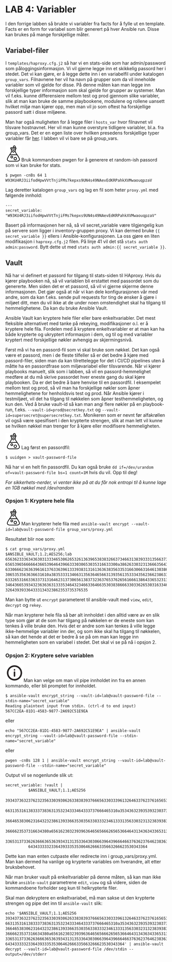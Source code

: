 # LAB 4: Variabler
I den forrige labben så brukte vi variabler fra facts for å fylle ut en template. Facts er en form for variabel som blir generert på hver Ansible run. Disse kan brukes på mange forskjellige måter.

## Variabel-filer
I ```templates/haproxy.cfg.j2``` så har vi en stats-side som har admin/password som påloggingsinformasjon. Vi vil gjerne legge inn et skikkelig passord her i stedet. Det vi kan gjøre, er å legge dette inn i en variabelfil under katalogen ```group_vars```. Filnavnene her vil ha navn på grupper som da vil inneholde variabler som vil gjelde for disse. På denne måten kan man legge inn forskjellige typer informasjon som skal gjelde for grupper av systemer. Man vil f.eks. kunne differensiere mellom test og prod gjennom slike variabler, slik at man kan bruke de samme playbookene, modulene og rollene uansett hvilket miljø man kjører opp, men man vil jo som oftest ha forskjellige passord satt i disse miljøene.

Man har også muligheten for å legge filer i ```hosts_var``` hvor filnavnet vil tilsvare hostnavnet. Her vil man kunne overstyre tidligere variabler, bl.a. fra group_vars. Det er en egen liste over hvilken presedens forskjellige typer variabler får [her](https://docs.ansible.com/ansible/latest/user_guide/playbooks_variables.html#variable-precedence-where-should-i-put-a-variable). I labben vil vi bare se på group_vars.

![oppgave](lab/image/task.png)Bruk kommandoen pwgen for å generere et random-ish passord som vi kan bruke for stats.

```
$ pwgen -cnBs 64 1
W93KU4RJ3iifodHpwVVtTnjiFMs7kepxs9UN4s49NAevEdKRPahkXVMwaouqpzaV
```

Lag deretter katalogen ```group_vars``` og lag en fil som heter ```proxy.yml``` med følgende innhold:

```
---
secret_variable: "W93KU4RJ3iifodHpwVVtTnjiFMs7kepxs9UN4s49NAevEdKRPahkXVMwaouqpzaV"
```

Basert på informasjonen her nå, så vil secret_variable være tilgjengelig kun på servere som ligger i inventory-gruppen proxy. Vi kan dermed bruke ```{{ secret_variable }}``` ellers i Ansible-konfigurasjonen. La oss gjøre en liten modifikasjon i ```haproxy.cfg.j2``` filen. På linje 41 vil det stå ```stats auth admin:password```. Bytt dette ut med ```stats auth admin:{{ secret_variable }}```.

## Vault
Nå har vi definert et passord for tilgang til stats-siden til HAproxy. Hvis du kjører playbooken nå, så vil variablen bli erstattet med passordet som du genererte. Men siden det er et passord, så vil vi gjerne skjerme denne informasjonen. Det gjør også at når vi kan dele konfigurasjonen vår med andre, som da kan f.eks. sende pull requests for ting de ønsker å gjøre i miljøet ditt, men du vil ikke at de under noen omstendighet skal ha tilgang til hemmelighetene. Da kan du bruke Ansible Vault.

Ansible Vault kan kryptere hele filer eller bare enkeltvariabler. Det mest fleksible alternativet med tanke på rekeying, modifikasjoner o.l. er å kryptere hele fila. Fordelen med å kryptere enkeltvariabler er at man kan ha både krypterte og ukryptert informasjon i dem, og til og med variabler kryptert med forskjellige nøkler avhengig av skjermingsnivå.

Først må vi ha en passord-fil som vi skal bruke som nøkkel. Det kan også være et passord, men i de fleste tilfeller så er det bedre å kjøre med passord-filer, siden man da kan tilrettelegge for det i CI/CD pipelines uten å måtte ha en passordfrase som miljøvariabel eller tilsvarende. Når vi kjører playbooks manuelt, slik som i labben, så vil en passord-hemmelighet medføre at du må skrive passordet hver eneste gang du skal kjøre playbooken. Da er det bedre å bare henvise til en passordfil. I eksempelet mellom test og prod, så vil man ha forskjellige nøkler som åpner hemmelighetene for henholdsvis test og prod. Når Ansible kjører i testmiljøet, vil det ha tilgang til nøkkelen som åpner testhemmeligheten, og kun den. Ved å bruke vault-id så kan man angi flere nøkler på en playbook-run, f.eks. `--vault-id=prod@secretkey.txt` og `--vault-id=supersecret@supersecretkey.txt`. Monikeren som er nevnt før alfakrøllen vil også være spesifisert i den krypterte strengen, slik at man lett vil kunne se hvilken nøkkel man trenger for å kjøre eller modifisere hemmeligheten.

![oppgave](lab/image/task.png)Lag først en passordfil:

```
$ uuidgen > vault-password-file
```

Nå har vi en helt fin passordfil. Du kan også bruke ``dd if=/dev/urandom of=vault-password-file bs=1 count=1M`` hvis du vil. Opp til deg!

*For sikkerhets-nerder, vi venter ikke på at du får nok entropi til å kunne lage en 1GB nøkkel med /dev/random*

### Opsjon 1: Kryptere hele fila
![oppgave](lab/image/task.png)Man krypterer hele fila med ```ansible-vault encrypt --vault-id=lab@vault-password-file group_vars/proxy.yml```

Resultatet blir noe som:
```
$ cat group_vars/proxy.yml
$ANSIBLE_VAULT;1.2;AES256;lab
65636233363436303133346530626532613639653838326637346631383933313566373863346663
6565396566666436653964643966333030653035316633300a386263303231366635643332366261
63306662363639616137633639613339383131613636383563353166306631646130386433643961
3065353563636631610a383533313466313563646566313935613533343562366238633466666532
63326531663363373131646231373065613837323637653762656166613864336532313339636237
34643665393432363636313335346432346633646635303838666330336265303163346436656336
326439393364333134323862353735376535
```

Man kan bytte ut ```encrypt``` parameteret til ansible-vault med ```view```, ```edit```, ```decrypt``` og ```rekey```.

Når man krypterer hele fila så bør alt innholdet i den alltid være av en slik type som gjør at de som har tilgang på nøkkelen er de eneste som kan tenkes å ville bruke den. Hvis det er andre som kan tenkes å ville legge ikke-hemmelige variabler inn der, og som ikke skal ha tilgang til nøkkelen, så kan det hende at det er bedre å se på om man kan legge inn hemmeligheten som en variabel i stedet. Det skal vi se på nå i opsjon 2.

### Opsjon 2: Kryptere selve variablen
![info](lab/image/info.png)Man kan velge om man vil pipe innholdet inn fra en annen kommando, eller bli promptet for innholdet.

```
$ ansible-vault encrypt_string --vault-id=lab@vault-password-file --stdin-name="secret_variable"
Reading plaintext input from stdin. (ctrl-d to end input)
567CC2EA-81D1-4583-9877-2A692C51E9EA
```

eller

```
echo "567CC2EA-81D1-4583-9877-2A692C51E9EA" | ansible-vault encrypt_string --vault-id=lab@vault-password-file --stdin-name="secret_variable"
```

eller

```
pwgen -cnBs 128 1 | ansible-vault encrypt_string --vault-id=lab@vault-password-file --stdin-name="secret_variable"
```

Output vil se nogenlunde slik ut:
```
secret_variable: !vault |
          $ANSIBLE_VAULT;1.1;AES256
          39343736323762323563303930626338383937666563303339613264633762376165653133376163
          6631353161383337383631353234333464333737666465310a353436323935393230373734323961
          36646538306231643232386139336635303563383332346133313563303231323839383263386663
          3666623537316634380a656162303239396364656566626565366464313436343365313738656236
          33653137336263666365363934313135336430306639643966646637636237646238363264383232
          6434333332336439333535306462666335663266623530343364
```

Dette kan man enten cutpaste eller redirecte inn i group_vars/proxy.yml. Man kan dermed ha vanlige og krypterte variables om hverandre, alt etter bruksbehovet.

Når man bruker vault på enkeltvariabler på denne måten, så kan man ikke bruke ```ansible-vault``` parametrene ```edit```, ```view``` og så videre, siden de kommandoene forholder seg kun til helkrypterte filer.

Skal man dekryptere en enkeltvariabel, må man sakse ut den krypterte strengen og pipe det inn til `ansible-vault` slik:
```
echo '$ANSIBLE_VAULT;1.1;AES256
39343736323762323563303930626338383937666563303339613264633762376165653133376163
6631353161383337383631353234333464333737666465310a353436323935393230373734323961
36646538306231643232386139336635303563383332346133313563303231323839383263386663
3666623537316634380a656162303239396364656566626565366464313436343365313738656236
33653137336263666365363934313135336430306639643966646637636237646238363264383232
6434333332336439333535306462666335663266623530343364' | ansible-vault decrypt --vault-id=lab@vault-password-file /dev/stdin --output=/dev/stderr
```
